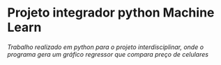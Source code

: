 # Projeto integrador python Machine Learn

###### Trabalho realizado em python para o projeto interdisciplinar, onde o programa gera um gráfico regressor que compara preço de celulares

